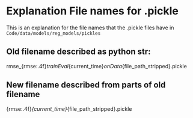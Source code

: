 # Explanation File names for .pickle

This is an explanation for the file names that the .pickle files have in ```Code/data/models/reg_models/pickles```


## Old filename described as python str:
rmse_{rmse:.4f}_trainEval_{current_time}_onData_{file_path_stripped}.pickle


## New filename described from parts of old filename
{rmse:.4f}_{current_time}_{file_path_stripped}.pickle


